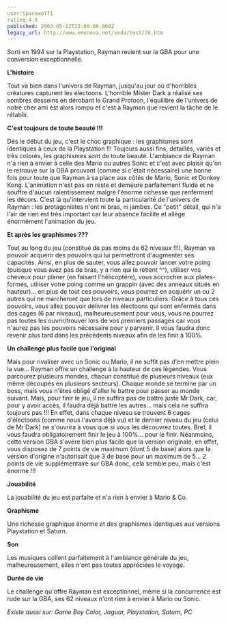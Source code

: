 ```yaml
---
user:Spacewolf1
rating:4.5
published: 2003-05-12T22:00:00.000Z
legacy_url: http://www.emunova.net/veda/test/78.htm
---
```

Sorti en 1994 sur la Playstation, Rayman revient sur la GBA pour une conversion exceptionnelle.  

  

**L'histoire**  

Tout va bien dans l'univers de Rayman, jusqu'au jour où d'horribles créatures capturent les électoons. L'horrible Mister Dark a réalisé ses sombres desseins en dérobant le Grand Protoon, l'équilibre de l'univers de notre cher ami est alors rompu et c'est à Rayman que revient la tâche de le rétablir.  

  

**C'est toujours de toute beauté !!!**  

Dès le début du jeu, c'est le choc graphique : les graphismes sont identiques à ceux de la Playstation !!! Toujours aussi fins, détaillés, variés et très colorés, les graphismes sont de toute beauté. L'ambiance de Rayman n'a rien à envier à celle des Mario ou autres Sonic et c'est avec plaisir qu'on le retrouve sur la GBA prouvant (comme si c'était nécessaire) une bonne fois pour toute que Rayman à sa place aux côtés de Mario, Sonic et Donkey Kong. L'animation n'est pas en reste et demeure parfaitement fluide et ne souffre d'aucun ralentissement malgré l'énorme richesse que renferment les décors. C'est là qu'intervient toute la particularité de l'univers de Rayman : les protagonistes n'ont ni bras, ni jambes. Ce "petit" détail, qui n'a l'air de rien est très important car leur absence facilite et allège énormément l'animation du jeu.  

  

**Et après les graphismes ???**  

Tout au long du jeu (constitué de pas moins de 62 niveaux !!!), Rayman va pouvoir acquérir des pouvoirs qui lui permettront d'augmenter ses capacités. Ainsi, en plus de sauter, vous allez pouvoir lancer votre poing (puisque vous avez pas de bras, y a rien qui le retient ^^), utiliser vos cheveux pour planer (en faisant l'hélicoptère), vous accrocher aux plates-formes, utiliser votre poing comme un grappin (avec des anneaux situés en hauteur)... en plus de tout ces pouvoirs, vous pourrez en acquérir un ou 2 autres qui ne marcheront que lors de niveaux particuliers. Grâce à tous ces pouvoirs, vous allez pouvoir délivrer les électoons qui sont enfermés dans des cages (6 par niveaux), malheureusement pour vous, vous ne pourrez pas toutes les ouvrir/trouver lors de vos premiers passages car vous n'aurez pas les pouvoirs nécessaire pour y parvenir. Il vous faudra donc revenir plus tard dans les précédents niveaux afin de les finir à 100%.  

  

**Un challenge plus facile que l'original**  

Mais pour rivaliser avec un Sonic ou Mario, il ne suffit pas d'en mettre plein la vue... Rayman offre un challenge à la hauteur de ces légendes. Vous parcourez plusieurs mondes, chacun constitué de plusieurs niveaux (eux même découpés en plusieurs secteurs). Chaque monde se termine par un boss, mais vous n'êtes obligé d'aller le battre pour passer au monde suivant. Mais, pour finir le jeu, il ne suffira pas de battre juste Mr Dark, car, pour y avoir accès, il faudra déjà battre les autres... mais cela ne suffira toujours pas !!! En effet, dans chaque niveau se trouvent 6 cages d'électoons (comme nous l'avons déjà vu) et le dernier niveau du jeu (celui de Mr Dark) ne s'ouvrira à vous que si vous les découvrez toutes. Bref, il vous faudra obligatoirement finir le jeu à 100%... pour le finir. Néanmoins, cette version GBA s'avère bien plus facile que la version originale, en effet, vous disposez de 7 points de vie maximum (dont 5 de base) alors que la version d'origine n'autorisait que 3 de base pour un maximum de 5... 2 points de vie supplémentaire sur GBA donc, cela semble peu, mais c'est énorme !!!  

  

  

**Jouabilité**  

La jouabilité du jeu est parfaite et n'a rien à envier à Mario & Co.  

**Graphisme**  

Une richesse graphique énorme et des graphismes identiques aux versions Playstation et Saturn.  

**Son**  

Les musiques collent parfaitement à l'ambiance générale du jeu, malheureusement, elles n'ont pas toutes appréciées le voyage.  

**Durée de vie**  

Le challenge qu'offre Rayman est exceptionnel, même si la concurrence est rude sur la GBA, ses 62 niveaux n'ont rien à envier à Mario ou Sonic.  

  

_Existe aussi sur:_ _Game Boy Color, Jaguar, Playstation, Saturn, PC_